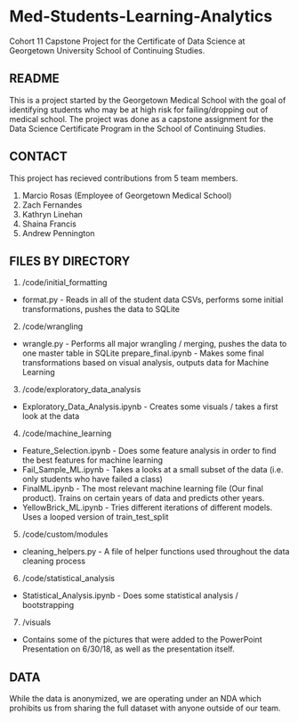 # Med-Students-Learning-Analytics
Cohort 11 Capstone Project for the Certificate of Data Science at Georgetown University School of Continuing Studies.


## README

This is a project started by the Georgetown Medical School with the goal of identifying students who may be at high risk for failing/dropping out of medical school. The project was done as a capstone assignment for the Data Science Certificate Program in the School of Continuing Studies. 


## CONTACT

This project has recieved contributions from 5 team members. 

1. Marcio Rosas (Employee of Georgetown Medical School)
2. Zach Fernandes
3. Kathryn Linehan
4. Shaina Francis
5. Andrew Pennington


## FILES BY DIRECTORY

1. /code/initial_formatting

- format.py - Reads in all of the student data CSVs, performs some initial transformations, pushes the data to SQLite

2. /code/wrangling

- wrangle.py - Performs all major wrangling / merging, pushes the data to one master table in SQLite
prepare_final.ipynb - Makes some final transformations based on visual analysis, outputs data for Machine Learning

3. /code/exploratory_data_analysis

- Exploratory_Data_Analysis.ipynb - Creates some visuals / takes a first look at the data


4. /code/machine_learning

- Feature_Selection.ipynb - Does some feature analysis in order to find the best features for machine learning
- Fail_Sample_ML.ipynb - Takes a looks at a small subset of the data (i.e. only students who have failed a class)
- FinalML.ipynb - The most relevant machine learning file (Our final product). Trains on certain years of data and predicts other years. 
- YellowBrick_ML.ipynb - Tries different iterations of different models. Uses a looped version of train_test_split

5. /code/custom/modules

- cleaning_helpers.py - A file of helper functions used throughout the data cleaning process

6. /code/statistical_analysis

- Statistical_Analysis.ipynb - Does some statistical analysis / bootstrapping


7. /visuals

- Contains some of the pictures that were added to the PowerPoint Presentation on 6/30/18, as well as the presentation itself. 




## DATA

While the data is anonymized, we are operating under an NDA which prohibits us from sharing the full dataset with anyone outside of our team. 
